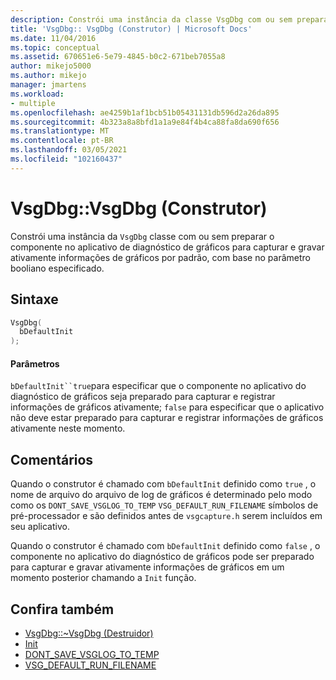 ```yaml
---
description: Constrói uma instância da classe VsgDbg com ou sem preparar o componente no aplicativo de diagnóstico de gráficos para capturar e gravar ativamente informações de gráficos por padrão, com base no parâmetro booliano especificado.
title: 'VsgDbg:: VsgDbg (Construtor) | Microsoft Docs'
ms.date: 11/04/2016
ms.topic: conceptual
ms.assetid: 670651e6-5e79-4845-b0c2-671beb7055a8
author: mikejo5000
ms.author: mikejo
manager: jmartens
ms.workload:
- multiple
ms.openlocfilehash: ae4259b1af1bcb51b05431131db596d2a26da895
ms.sourcegitcommit: 4b323a8a8bfd1a1a9e84f4b4ca88fa8da690f656
ms.translationtype: MT
ms.contentlocale: pt-BR
ms.lasthandoff: 03/05/2021
ms.locfileid: "102160437"
---
```

# <a name="vsgdbgvsgdbg-constructor"></a>VsgDbg::VsgDbg (Construtor)
Constrói uma instância da `VsgDbg` classe com ou sem preparar o componente no aplicativo de diagnóstico de gráficos para capturar e gravar ativamente informações de gráficos por padrão, com base no parâmetro booliano especificado.

## <a name="syntax"></a>Sintaxe

```C++
VsgDbg(
  bDefaultInit
);
```

#### <a name="parameters"></a>Parâmetros
 `bDefaultInit``true`para especificar que o componente no aplicativo do diagnóstico de gráficos seja preparado para capturar e registrar informações de gráficos ativamente; `false` para especificar que o aplicativo não deve estar preparado para capturar e registrar informações de gráficos ativamente neste momento.

## <a name="remarks"></a>Comentários
 Quando o construtor é chamado com `bDefaultInit` definido como `true` , o nome de arquivo do arquivo de log de gráficos é determinado pelo modo como os `DONT_SAVE_VSGLOG_TO_TEMP` `VSG_DEFAULT_RUN_FILENAME` símbolos de pré-processador e são definidos antes de `vsgcapture.h` serem incluídos em seu aplicativo.

 Quando o construtor é chamado com `bDefaultInit` definido como `false` , o componente no aplicativo do diagnóstico de gráficos pode ser preparado para capturar e gravar ativamente informações de gráficos em um momento posterior chamando a `Init` função.

## <a name="see-also"></a>Confira também
- [VsgDbg::~VsgDbg (Destruidor)](vsgdbg-tilde-vsgdbg-destructor.md)
- [Init](init.md)
- [DONT_SAVE_VSGLOG_TO_TEMP](dont-save-vsglog-to-temp.md)
- [VSG_DEFAULT_RUN_FILENAME](vsg-default-run-filename.md)
